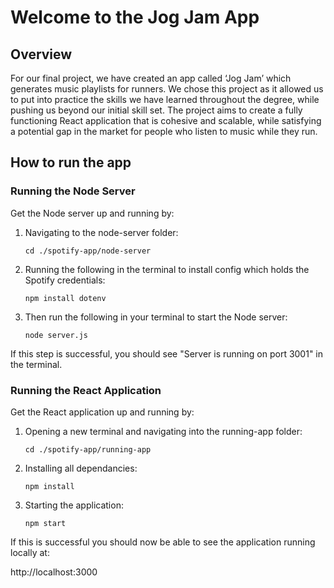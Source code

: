 # Welcome to the Jog Jam App

## Overview

For our final project, we have created an app called ‘Jog Jam’ which generates music playlists for runners. We chose this project as it allowed us to put into practice the skills we have learned throughout the degree, while pushing us beyond our initial skill set. The project aims to create a fully functioning React application that is cohesive and scalable, while satisfying a potential gap in the market for people who listen to music while they run.


## How to run the app

### Running the Node Server
Get the Node server up and running by:

1) Navigating to the node-server folder:
    ```
    cd ./spotify-app/node-server
    ```
2) Running the following in the terminal to install config which holds the Spotify credentials:
    ```
    npm install dotenv
    ```
3) Then run the following in your terminal to start the Node server:
    ```
    node server.js
    ```

If this step is successful, you should see "Server is running on port 3001" in the terminal.

### Running the React Application

Get the React application up and running by:

1) Opening a new terminal and navigating into the running-app folder:

    ```
    cd ./spotify-app/running-app
    ```
2) Installing all dependancies:
    ```
    npm install
    ```
4) Starting the application:
    ```
    npm start
    ```

If this is successful you should now be able to see the application running locally at:

http://localhost:3000

